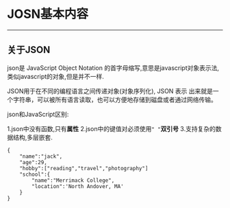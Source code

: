# JOSN基本内容 #

----------

## 关于JSON ##

json是 JavaScript Object Notation 的首字母缩写,意思是javascript对象表示法,类似javascript的对象,但是并不一样.

JSON用于在不同的编程语言之间传递对象(对象序列化), JSON 表示
出来就是一个字符串，可以被所有语言读取，也可以方便地存储到磁盘或者通过网络传输。

json和JavaScript区别:

1.json中没有函数,只有**属性**
2.json中的键值对必须使用`" "`**双引号**
3.支持复杂的数据结构,多层嵌套.

```
{
    "name":"jack",
    "age":29,
    "hobby":["reading","travel","photography"]
    "school":{
        "name":"Merrimack College",
        "location":'North Andover, MA'
    }
}
```